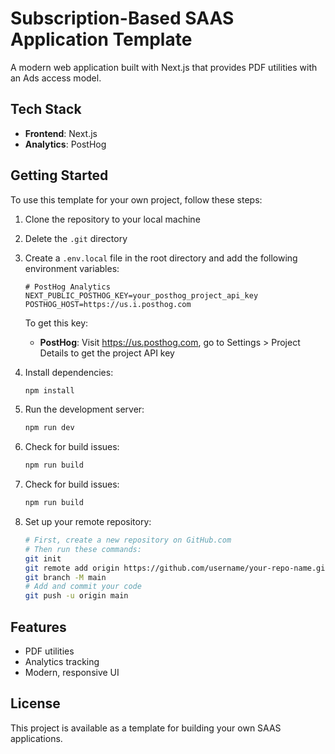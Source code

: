# Subscription-Based SAAS Application Template

A modern web application built with Next.js that provides PDF utilities with an Ads access model.

## Tech Stack

- **Frontend**: Next.js
- **Analytics**: PostHog

## Getting Started

To use this template for your own project, follow these steps:

1. Clone the repository to your local machine
2. Delete the `.git` directory
3. Create a `.env.local` file in the root directory and add the following environment variables:

   ```
   # PostHog Analytics
   NEXT_PUBLIC_POSTHOG_KEY=your_posthog_project_api_key
   POSTHOG_HOST=https://us.i.posthog.com
   ```

   To get this key:

   - **PostHog**: Visit https://us.posthog.com, go to Settings > Project Details to get the project API key

4. Install dependencies:

   ```bash
   npm install
   ```

5. Run the development server:

   ```bash
   npm run dev
   ```

6. Check for build issues:

   ```bash
   npm run build
   ```

7. Check for build issues:

   ```bash
   npm run build
   ```

8. Set up your remote repository:
   ```bash
   # First, create a new repository on GitHub.com
   # Then run these commands:
   git init
   git remote add origin https://github.com/username/your-repo-name.git
   git branch -M main
   # Add and commit your code
   git push -u origin main
   ```

## Features

- PDF utilities
- Analytics tracking
- Modern, responsive UI

## License

This project is available as a template for building your own SAAS applications.
